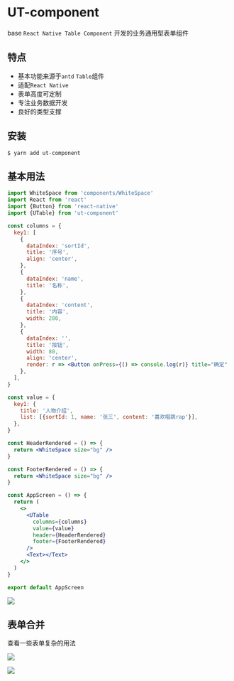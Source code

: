 # UT-component

base `React Native Table Component` 开发的业务通用型表单组件

## 特点

- 基本功能来源于`antd` `Table`组件
- 适配`React Native`
- 表单高度可定制
- 专注业务数据开发
- 良好的类型支撑

## 安装

```shell
$ yarn add ut-component
```

## 基本用法

```jsx
import WhiteSpace from 'components/WhiteSpace'
import React from 'react'
import {Button} from 'react-native'
import {UTable} from 'ut-component'

const columns = {
  key1: [
    {
      dataIndex: 'sortId',
      title: '序号',
      align: 'center',
    },
    {
      dataIndex: 'name',
      title: '名称',
    },
    {
      dataIndex: 'content',
      title: '内容',
      width: 200,
    },
    {
      dataIndex: '',
      title: '按钮',
      width: 80,
      align: 'center',
      render: r => <Button onPress={() => console.log(r)} title="确定" />,
    },
  ],
}

const value = {
  key1: {
    title: '人物介绍',
    list: [{sortId: 1, name: '张三', content: '喜欢唱跳rap'}],
  },
}

const HeaderRendered = () => {
  return <WhiteSpace size="bg" />
}

const FooterRendered = () => {
  return <WhiteSpace size="bg" />
}

const AppScreen = () => {
  return (
    <>
      <UTable
        columns={columns}
        value={value}
        header={HeaderRendered}
        footer={FooterRendered}
      />
      <Text></Text>
    </>
  )
}

export default AppScreen
```

![](/.github/images/basic1.png)

## 表单合并

查看一些表单复杂的用法

![](/.github/images/basic2.png)

![](/.github/images/basic3.png)
